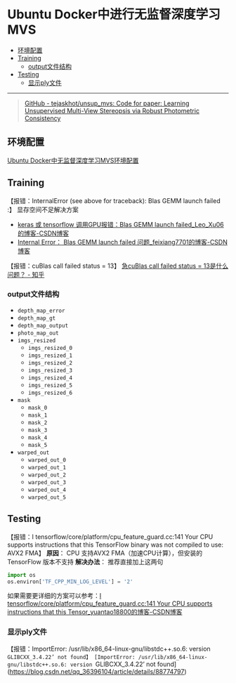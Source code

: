 # Ubuntu Docker中进行无监督深度学习MVS

* [环境配置](#环境配置)
* [Training](#training)
   * [output文件结构](#output文件结构)
* [Testing](#testing)
   * [显示ply文件](#显示ply文件)

------

> [GitHub - tejaskhot/unsup_mvs: Code for paper: Learning Unsupervised Multi-View Stereopsis via Robust Photometric Consistency](https://github.com/tejaskhot/unsup_mvs)

## 环境配置
[Ubuntu Docker中无监督深度学习MVS环境配置](https://github.com/doubleZ0108/TJ-Graduation-Project-2021/blob/master/experiment/unsup_mvs/setup.md)

## Training
【报错：InternalError (see above for traceback): Blas GEMM launch failed :】
显存空间不足解决方案
- [keras 或 tensorflow 调用GPU报错：Blas GEMM launch failed_Leo_Xu06的博客-CSDN博客](https://blog.csdn.net/Leo_Xu06/article/details/82023330)
- [Internal Error： Blas GEMM launch failed 问题_feixiang7701的博客-CSDN博客](https://blog.csdn.net/feixiang7701/article/details/81515447)

【报错：cuBlas call failed status = 13】
[急cuBlas call failed status = 13是什么问题？ - 知乎](https://www.zhihu.com/question/424656505)

### output文件结构
- `depth_map_error`
- `depth_map_gt`
- `depth_map_output`
- `photo_map_out`
- `imgs_resized`
	- `imgs_resized_0`
	- `imgs_resized_1`
	- `imgs_resized_2`
	- `imgs_resized_3`
	- `imgs_resized_4`
	- `imgs_resized_5`
	- `imgs_resized_6`
- `mask`
	- `mask_0`
	- `mask_1`
	- `mask_2`
	- `mask_3`
	- `mask_4`
	- `mask_5`
- `warped_out`
	- `warped_out_0`
	- `warped_out_1` 
	- `warped_out_2`
	- `warped_out_3` 
	- `warped_out_4`
	- `warped_out_5` 


## Testing
【报错：I tensorflow/core/platform/cpu_feature_guard.cc:141 Your CPU supports instructions that this TensorFlow binary was not compiled to use: AVX2 FMA】
**原因**： CPU 支持AVX2 FMA（加速CPU计算），但安装的 TensorFlow 版本不支持
**解决办法**：
推荐直接加上这两句
```python
import os
os.environ['TF_CPP_MIN_LOG_LEVEL'] = '2'
```
如果需要更详细的方案可以参考：[I tensorflow/core/platform/cpu_feature_guard.cc:141 Your CPU supports instructions that this Tensor_yuantao18800的博客-CSDN博客](https://blog.csdn.net/yuantao18800/article/details/101651623)


### 显示ply文件
【报错：ImportError: /usr/lib/x86_64-linux-gnu/libstdc++.so.6: version `GLIBCXX_3.4.22’ not found】
[ImportError: /usr/lib/x86_64-linux-gnu/libstdc++.so.6: version `GLIBCXX_3.4.22’ not found](https://blog.csdn.net/qq_36396104/article/details/88774797)